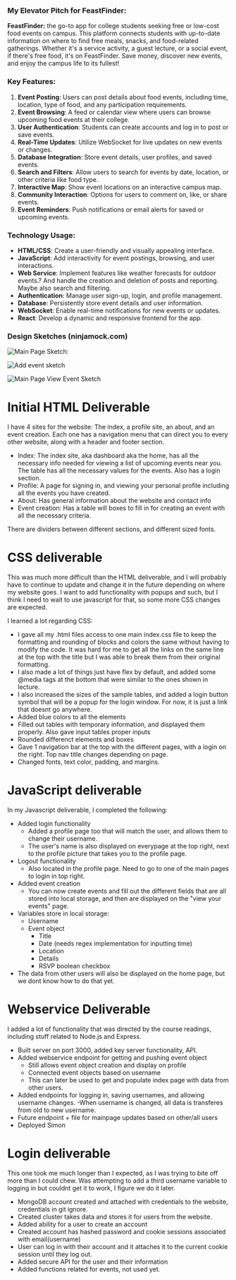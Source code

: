 ### My Elevator Pitch for FeastFinder:

**FeastFinder:** the go-to app for college students seeking free or low-cost food events on campus. This platform connects students with up-to-date information on where to find free meals, snacks, and food-related gatherings. Whether it's a service activity, a guest lecture, or a social event, if there's free food, it's on FeastFinder. Save money, discover new events, and enjoy the campus life to its fullest!

### **Key Features:**

1. **Event Posting**: Users can post details about food events, including time, location, type of food, and any participation requirements.
2. **Event Browsing**: A feed or calendar view where users can browse upcoming food events at their college.
3. **User Authentication**: Students can create accounts and log in to post or save events.
4. **Real-Time Updates**: Utilize WebSocket for live updates on new events or changes.
5. **Database Integration**: Store event details, user profiles, and saved events.
6. **Search and Filters**: Allow users to search for events by date, location, or other criteria like food type.
7. **Interactive Map**: Show event locations on an interactive campus map.
8. **Community Interaction**: Options for users to comment on, like, or share events.
9. **Event Reminders**: Push notifications or email alerts for saved or upcoming events.

### **Technology Usage:**

- **HTML/CSS**: Create a user-friendly and visually appealing interface.
- **JavaScript**: Add interactivity for event postings, browsing, and user interactions.
- **Web Service**: Implement features like weather forecasts for outdoor events.? And handle the creation and deletion of posts and reporting. Maybe also search and filtering.
- **Authentication**: Manage user sign-up, login, and profile management.
- **Database**: Persistently store event details and user information.
- **WebSocket**: Enable real-time notifications for new events or updates.
- **React**: Develop a dynamic and responsive frontend for the app.

### Design Sketches (ninjamock.com)

![Main Page Sketch:](https://github.com/ZenithAtkinson/startup/blob/main/Images/mainpage_screenshot.png)

![Add event sketch](https://github.com/ZenithAtkinson/startup/blob/main/Images/Addevent_screenshot.png)

![Main Page View Event Sketch](https://github.com/ZenithAtkinson/startup/blob/main/Images/viewevent_screenshot.png)

# Initial HTML Deliverable
I have 4 sites for the website: The index, a profile site, an about, and an event creation. Each one has a navigation menu that can direct you to every other website, along with a header and footer section. 
- Index: The index site, aka dashboard aka the home, has all the necessary info needed for viewing a list of upcoming events near you. The table has all the necessary values for the events. Also has a login section.
- Profile: A page for signing in, and viewing your personal profile including all the events you have created.
- About: Has general information about the website and contact info
- Event creation: Has a table will boxes to fill in for creating an event with all the necessary criteria.

There are dividers between different sections, and different sized fonts.

# CSS deliverable
This was much more difficult than the HTML deliverable, and I will probably have to continue to update and change it in the future depending on where my website goes. I want to add functionality with popups and such, but I think I need to wait to use javascript for that, so some more CSS changes are expected.

I learned a lot regarding CSS: 
- I gave all my .html files access to one main index.css file to keep the formatting and rounding of blocks and colors the same without having to modify the code. It was hard for me to get all the links on the same line at the top with the title but I was able to break them from their original formatting.
- I also made a lot of things just have flex by default, and added some @media tags at the bottom that were similar to the ones shown in lecture. 
- I also increased the sizes of the sample tables, and added a login button symbol that will be a popup for the login window. For now, it is just a link that doesnt go anywhere.
- Added blue colors to all the elements
- Filled out tables with temporary information, and displayed them properly. Also gave input tables proper inputs
- Rounded differenct elements and boxes
- Gave 1 navigation bar at the top with the different pages, with a login on the right. Top nav title changes depending on page.
- Changed fonts, text color, padding, and margins. 

# JavaScript deliverable
In my Javascript deliverable, I completed the following:
- Added login functionality
    - Added a profile page too that will match the user, and allows them to change their username.
    - The user's name is also displayed on everypage at the top right, next to the profile picture that takes you to the profile page.
- Logout functionality
    - Also located in the profile page. Need to go to one of the main pages to login in top right.
- Added event creation
    - You can now create events and fill out the different fields that are all stored into local storage, and then are displayed on the "view your events" page.
- Variables store in local storage:
    - Username
    - Event object
        - Title
        - Date (needs regex implementation for inputting time)
        - Location
        - Details
        - RSVP boolean checkbox
- The data from other users will also be displayed on the home page, but we dont know how to do that yet.

# Webservice Deliverable
I added a lot of functionality that was directed by the course readings, including stuff related to Node.js and Express.
- Built server on port 3000, added key server functionality, API.
- Added webservice endpoint for getting and pushing event object
    - Still allows event object creation and display on profile
    - Connected event objects based on username
    - This can later be used to get and populate index page with data from other users.
- Added endpoints for logging in, saving usernames, and allowing username changes.
    -When username is changed, all data is transferes from old to new username.
- Future endpoint + file for mainpage updates based on other/all users
- Deployed Simon

# Login deliverable
This one took me much longer than I expected, as I was trying to bite off more than I could chew. Was attempting to add a third username variable to logging in but couldnt get it to work, I figure we do it later.
- MongoDB account created and attached with credentials to the website, credentials in git ignore.
- Created cluster takes data and stores it for users from the website.
- Added ability for a user to create an account
- Created account has hashed password and cookie sessions associated with email(username)
- User can log in with their account and it attaches it to the current cookie session until they log out.
- Added secure API for the user and their information
- Added functions related for events, not used yet.
